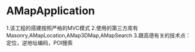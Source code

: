 # AMapApplication
1.该工程的搭建按照严格的MVC模式
2.使用的第三方库有Masonry,AMapLocation,AMap3DMap,AMapSearch
3.跟高德有关的技术点：定位，逆地址编码，POI搜索
